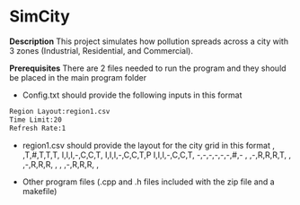 # SimCity

**Description**
This project simulates how pollution spreads across a city with 3 zones (Industrial, Residential, and Commercial).

**Prerequisites**
There are 2 files needed to run the program and they should be placed in the main program folder

- Config.txt should provide the following inputs in this format
```bash
Region Layout:region1.csv
Time Limit:20
Refresh Rate:1
```

- region1.csv should provide the layout for the city grid in this format
, ,T,#,T,T,T, 
I,I,I,-,C,C,T, 
I,I,I,-,C,C,T,P
I,I,I,-,C,C,T, 
-,-,-,-,-,-,#,-
 , ,-,R,R,R,T, 
 , ,-,R,R,R, , 
 , ,-,R,R,R, , 

- Other program files (.cpp and .h files included with the zip file and a makefile)


